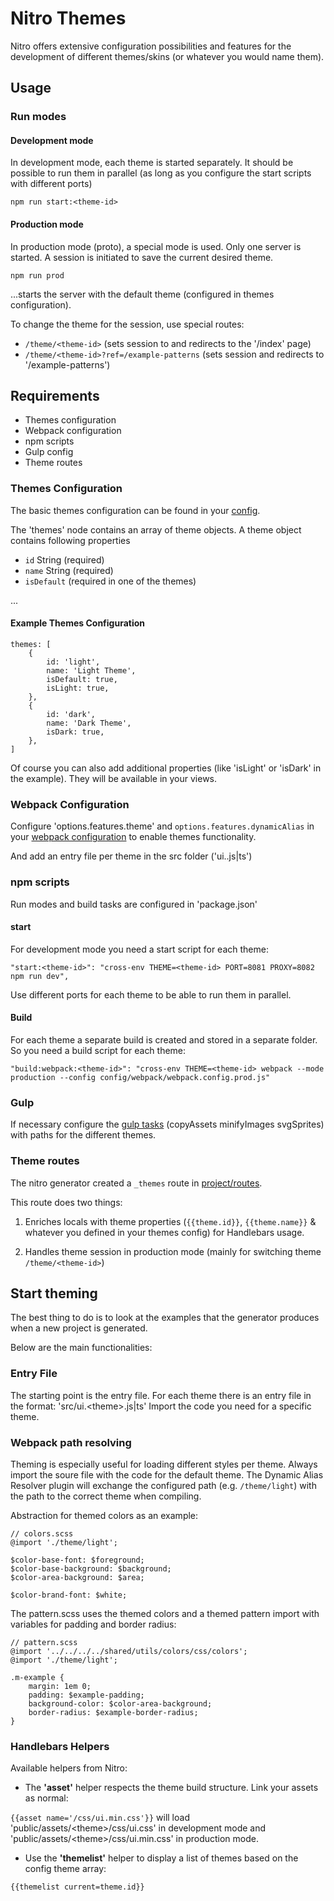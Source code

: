 # Nitro Themes

Nitro offers extensive configuration possibilities and features for the development
of different themes/skins (or whatever you would name them).

## Usage

### Run modes

#### Development mode

In development mode, each theme is started separately.
It should be possible to run them in parallel (as long as you configure the start scripts with different ports)

```
npm run start:<theme-id>
```

#### Production mode

In production mode (proto), a special mode is used. Only one server is started.
A session is initiated to save the current desired theme.

```
npm run prod
```

...starts the server with the default theme (configured in themes configuration).

To change the theme for the session, use special routes:

- `/theme/<theme-id>` (sets session to <theme-id> and redirects to the '/index' page)
- `/theme/<theme-id>?ref=/example-patterns` (sets session and redirects to '/example-patterns')

## Requirements

- Themes configuration
- Webpack configuration
- npm scripts
- Gulp config
- Theme routes

### Themes Configuration

The basic themes configuration can be found in your [config](../../config).

The 'themes' node contains an array of theme objects. A theme object contains following properties

- `id` String (required)
- `name` String (required)
- `isDefault` (required in one of the themes)

...

#### Example Themes Configuration

```
themes: [
    {
        id: 'light',
        name: 'Light Theme',
        isDefault: true,
        isLight: true,
    },
    {
        id: 'dark',
        name: 'Dark Theme',
        isDark: true,
    },
]
```

Of course you can also add additional properties (like 'isLight' or 'isDark' in the example).
They will be available in your views.

### Webpack Configuration

Configure 'options.features.theme' and `options.features.dynamicAlias` in your
[webpack configuration](./nitro-webpack.md) to enable themes functionality.

And add an entry file per theme in the src folder ('ui.<theme-id>.js|ts')

### npm scripts

Run modes and build tasks are configured in 'package.json'

#### start

For development mode you need a start script for each theme:

```
"start:<theme-id>": "cross-env THEME=<theme-id> PORT=8081 PROXY=8082 npm run dev",
```

Use different ports for each theme to be able to run them in parallel.

#### Build

For each theme a separate build is created and stored in a separate folder.
So you need a build script for each theme:

```
"build:webpack:<theme-id>": "cross-env THEME=<theme-id> webpack --mode production --config config/webpack/webpack.config.prod.js"
```

### Gulp

If necessary configure the [gulp tasks](../../config/default/gulp.js) (copyAssets minifyImages svgSprites) with paths for the different themes.

### Theme routes

The nitro generator created a `_themes` route in [project/routes](../../project/routes/_themes.js).

This route does two things:

1.  Enriches locals with theme properties (`{{theme.id}}`, `{{theme.name}}` & whatever you defined in your themes config) for Handlebars usage.

1.  Handles theme session in production mode (mainly for switching theme `/theme/<theme-id>`)

## Start theming

The best thing to do is to look at the examples that the generator produces when a new project is generated.

Below are the main functionalities:

### Entry File

The starting point is the entry file. For each theme there is an entry file in the format: 'src/ui.\<theme\>.js|ts'
Import the code you need for a specific theme.

### Webpack path resolving

Theming is especially useful for loading different styles per theme.
Always import the soure file with the code for the default theme.
The Dynamic Alias Resolver plugin will exchange the configured path (e.g. `/theme/light`)
with the path to the correct theme when compiling.

Abstraction for themed colors as an example:

```
// colors.scss
@import './theme/light';

$color-base-font: $foreground;
$color-base-background: $background;
$color-area-background: $area;

$color-brand-font: $white;
```

The pattern.scss uses the themed colors and a themed pattern import with variables for padding and border radius:

```
// pattern.scss
@import '../../../../shared/utils/colors/css/colors';
@import './theme/light';

.m-example {
	margin: 1em 0;
	padding: $example-padding;
	background-color: $color-area-background;
	border-radius: $example-border-radius;
}
```

### Handlebars Helpers

Available helpers from Nitro:

- The **'asset'** helper respects the theme build structure. Link your assets as normal:

`{{asset name='/css/ui.min.css'}}` will load 'public/assets/\<theme>\/css/ui.css' in development mode and
'public/assets/\<theme\>/css/ui.min.css' in production mode.

- Use the **'themelist'** helper to display a list of themes based on the config theme array:

`{{themelist current=theme.id}}`
